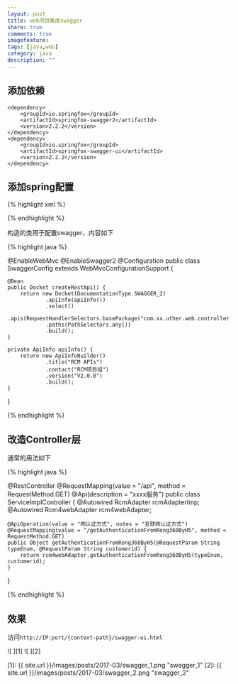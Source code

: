 ```yaml
---
layout: post
title: web项目集成swagger
share: true
comments: true
imagefeature:
tags: [java,web]
category: java
description: ""
---
```




<!--more-->

## 添加依赖

	<dependency>
		<groupId>io.springfox</groupId>
		<artifactId>springfox-swagger2</artifactId>
		<version>2.2.2</version>
	</dependency>
	<dependency>
		<groupId>io.springfox</groupId>
		<artifactId>springfox-swagger-ui</artifactId>
		<version>2.2.2</version>
	</dependency>

## 添加spring配置

{% highlight xml %}

<bean class="com.xx.uther.utils.SwaggerConfig"/>
<mvc:resources location="classpath:/META-INF/resources/" mapping="swagger-ui.html"/>
<mvc:resources location="classpath:/META-INF/resources/webjars/" mapping="/webjars/**"/>

{%  endhighlight %}

构造的类用于配置swagger，内容如下

{% highlight java %}

@EnableWebMvc
@EnableSwagger2
@Configuration
public class SwaggerConfig extends WebMvcConfigurationSupport {

	@Bean
	public Docket createRestApi() {
		return new Docket(DocumentationType.SWAGGER_2)
				.apiInfo(apiInfo())
				.select()
				.apis(RequestHandlerSelectors.basePackage("com.xx.uther.web.controller.api"))
				.paths(PathSelectors.any())
				.build();
	}

	private ApiInfo apiInfo() {
		return new ApiInfoBuilder()
				.title("RCM APIs")
				.contact("RCM项目组")
				.version("V2.0.0")
				.build();
	}
}

{%  endhighlight %}

## 改造Controller层

通常的用法如下

{% highlight java %}

@RestController
@RequestMapping(value = "/api", method = RequestMethod.GET)
@Api(description = "xxxx服务")
public class ServiceImplController {
	@Autowired
	RcmAdapter rcmAdapterImp;
	@Autowired
	Rcm4webAdapter rcm4webAdapter;


	@ApiOperation(value = "网认证方式", notes = "互联网认证方式")
	@RequestMapping(value = "/getAuthenticationFromRong360ByH5", method = RequestMethod.GET)
	public Object getAuthenticationFromRong360ByH5(@RequestParam String typeEnum, @RequestParam String customerid) {
		return rcm4webAdapter.getAuthenticationFromRong360ByH5(typeEnum, customerid);
	}
}

{%  endhighlight %}

## 效果

访问`http://IP:port/{context-path}/swagger-ui.html`

![ ][1]
![ ][2]


[1]: {{ site.url }}/images/posts/2017-03/swagger_1.png "swagger_1"
[2]: {{ site.url }}/images/posts/2017-03/swagger_2.png "swagger_2"
